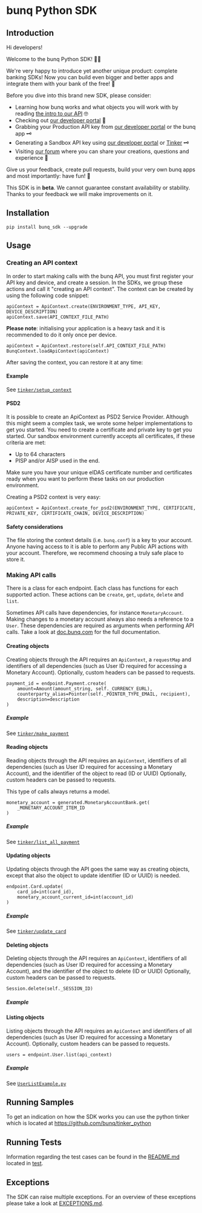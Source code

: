 # bunq Python SDK

## Introduction
Hi developers!

Welcome to the bunq Python SDK! 👨‍💻

We're very happy to introduce yet another unique product: complete banking SDKs! 
Now you can build even bigger and better apps and integrate them with your bank of the free! 🌈

Before you dive into this brand new SDK, please consider:
- Learning how bunq works and what objects you will work with by reading [the intro to our API](https://github.com/bunq/doc/blob/develop/README.md) 🤓
- Checking out [our developer portal](https://developer.bunq.com/) 🙌  
- Grabbing your Production API key from [our developer portal](https://developer.bunq.com/) or the bunq app 🗝
- Generating a Sandbox API key using [our developer portal](https://developer.bunq.com/) or [Tinker](https://www.bunq.com/developer) 🗝
- Visiting [our forum](https://together.bunq.com/t/api) where you can share your creations,
questions and experience 🎤

Give us your feedback, create pull requests, build your very own bunq apps and most importantly:
have fun! 💪

This SDK is in **beta**. We cannot guarantee constant availability or stability. 
Thanks to your feedback we will make improvements on it.

## Installation
    pip install bunq_sdk --upgrade

## Usage

### Creating an API context
In order to start making calls with the bunq API, you must first register your API key and device,
and create a session. In the SDKs, we group these actions and call it "creating an API context". The
context can be created by using the following code snippet:


    apiContext = ApiContext.create(ENVIRONMENT_TYPE, API_KEY, DEVICE_DESCRIPTION)
    apiContext.save(API_CONTEXT_FILE_PATH)


**Please note**: initialising your application is a heavy task and it is recommended to do it only once per device.

    apiContext = ApiContext.restore(self.API_CONTEXT_FILE_PATH)
    BunqContext.loadApiContext(apiContext)

After saving the context, you can restore it at any time: 

#### Example

See [`tinker/setup_context`](https://github.com/bunq/tinker_python/blob/2182b8be276fda921657ad22cfe0b8b48a585ccf/tinker/libs/bunq_lib.py#L44-L59)

#### PSD2
It is possible to create an ApiContext as PSD2 Service Provider. Although this might seem a complex task, we wrote some 
helper implementations to get you started. You need to create a certificate and private key to get you started. 
Our sandbox environment currently accepts all certificates, if these criteria are met:

- Up to 64 characters
- PISP and/or AISP used in the end.

Make sure you have your unique eIDAS certificate number and certificates ready when you want to perform these tasks on 
our production environment.

Creating a PSD2 context is very easy:

    apiContext = ApiContext.create_for_psd2(ENVIRONMENT_TYPE, CERTIFICATE, PRIVATE_KEY, CERTIFICATE_CHAIN, DEVICE_DESCRIPTION)

#### Safety considerations
The file storing the context details (i.e. `bunq.conf`) is a key to your account. Anyone having
access to it is able to perform any Public API actions with your account. Therefore, we recommend
choosing a truly safe place to store it.

### Making API calls
There is a class for each endpoint. Each class has functions for each supported action. These
actions can be `create`, `get`, `update`, `delete` and `list`.

Sometimes API calls have dependencies, for instance `MonetaryAccount`. Making changes to a monetary
account always also needs a reference to a `User`. These dependencies are required as arguments when
performing API calls. Take a look at [doc.bunq.com](https://doc.bunq.com) for the full
documentation.

#### Creating objects
Creating objects through the API requires an `ApiContext`, a `requestMap` and identifiers of all
dependencies (such as User ID required for accessing a Monetary Account). Optionally, custom headers
can be passed to requests.

    payment_id = endpoint.Payment.create(
        amount=Amount(amount_string, self._CURRENCY_EURL),
        counterparty_alias=Pointer(self._POINTER_TYPE_EMAIL, recipient),
        description=description
    )

##### Example
See [`tinker/make_payment`](https://github.com/bunq/tinker_python/blob/2182b8be276fda921657ad22cfe0b8b48a585ccf/tinker/libs/bunq_lib.py#L140-L151)

#### Reading objects
Reading objects through the API requires an `ApiContext`, identifiers of all dependencies (such as
User ID required for accessing a Monetary Account), and the identifier of the object to read (ID or
UUID) Optionally, custom headers can be passed to requests.

This type of calls always returns a model.

    monetary_account = generated.MonetaryAccountBank.get(
        _MONETARY_ACCOUNT_ITEM_ID
    )

##### Example
See [`tinker/list_all_payment`](https://github.com/bunq/tinker_python/blob/2182b8be276fda921657ad22cfe0b8b48a585ccf/tinker/libs/bunq_lib.py#L85-L103)

#### Updating objects
Updating objects through the API goes the same way as creating objects, except that also the object to update identifier 
(ID or UUID) is needed.

    endpoint.Card.update(
        card_id=int(card_id),
        monetary_account_current_id=int(account_id)
    )

##### Example
See [`tinker/update_card`](https://github.com/bunq/tinker_python/blob/2182b8be276fda921657ad22cfe0b8b48a585ccf/tinker/libs/bunq_lib.py#L167-L174)

#### Deleting objects
Deleting objects through the API requires an `ApiContext`, identifiers of all dependencies (such as User ID required for
accessing a Monetary Account), and the identifier of the object to delete (ID or UUID) Optionally, custom headers can be
passed to requests.

    Session.delete(self._SESSION_ID)

##### Example

#### Listing objects
Listing objects through the API requires an `ApiContext` and identifiers of all dependencies (such as User ID required
for accessing a Monetary Account). Optionally, custom headers can be passed to requests.

    users = endpoint.User.list(api_context)

##### Example
See [`UserListExample.py`](./examples/user_list_example.py)

## Running Samples
To get an indication on how the SDK works you can use the python tinker which is located at https://github.com/bunq/tinker_python

## Running Tests

Information regarding the test cases can be found in the [README.md](./tests/README.md)
located in [test](/tests).

## Exceptions
The SDK can raise multiple exceptions. For an overview of these exceptions please
take a look at [EXCEPTIONS.md](./bunq/sdk/exception/EXCEPTIONS.md).
